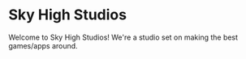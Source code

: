 # Sky High Studios
Welcome to Sky High Studios! We're a studio set on making the best games/apps around.